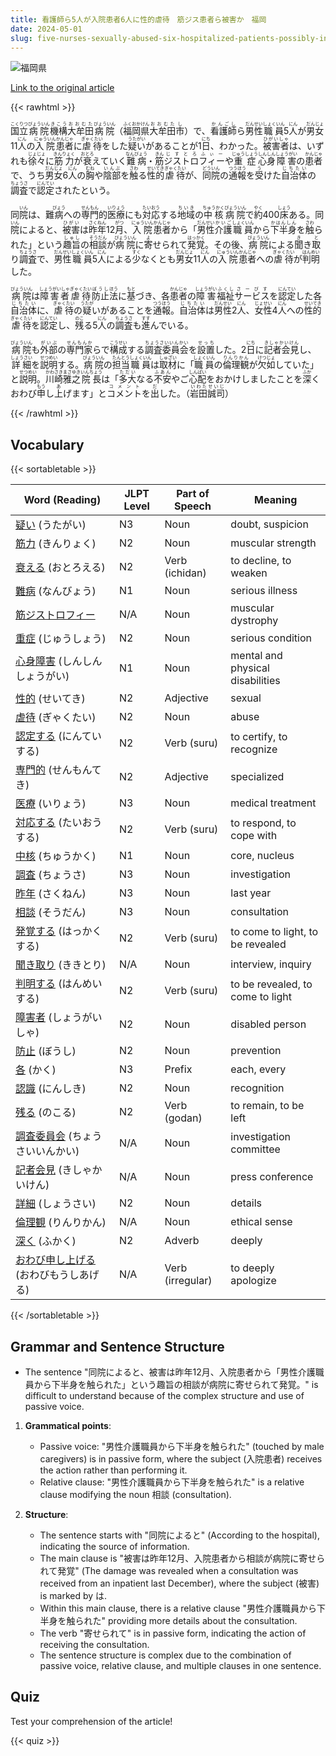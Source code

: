 ```yaml
---
title: 看護師ら5人が入院患者6人に性的虐待　筋ジス患者ら被害か　福岡
date: 2024-05-01
slug: five-nurses-sexually-abused-six-hospitalized-patients-possibly-including-patients-with-muscular-dystrophy-in-fukuoka
---
```


![福岡県](https://www.asahicom.jp/imgopt/img/ef2b3debbe/comm_L/AS20240501003221.jpg "福岡県")

[Link to the original article](https://asahi.com/articles/ASS513161S51TIPE00QM.html?iref=comtop_7_03)

{{< rawhtml >}}
<p><ruby>国立<rt>こくりつ</rt></ruby><ruby>病院<rt>びょういん</rt></ruby><ruby>機構<rt>きこう</rt></ruby><ruby>大牟田<rt>おおむた</rt></ruby><ruby>病院<rt>びょういん</rt></ruby>（<ruby>福岡<rt>ふくおか</rt></ruby><ruby>県<rt>けん</rt></ruby><ruby>大牟田<rt>おおむた</rt></ruby><ruby>市<rt>し</rt></ruby>）で、<ruby>看護師<rt>かんごし</rt></ruby>ら<ruby>男性<rt>だんせい</rt></ruby><ruby>職員<rt>しょくいん</rt></ruby>5<ruby>人<rt>にん</rt></ruby>が<ruby>男女<rt>だんじょ</rt></ruby>11<ruby>人<rt>にん</rt></ruby>の<ruby>入院<rt>にゅういん</rt></ruby><ruby>患者<rt>かんじゃ</rt></ruby>に<ruby>虐待<rt>ぎゃくたい</rt></ruby>をした<ruby>疑い<rt>うたがい</rt></ruby>があることが1<ruby>日<rt>にち</rt></ruby>、わかった。<ruby>被害者<rt>ひがいしゃ</rt></ruby>は、いずれも<ruby>徐々<rt>じょじょ</rt></ruby>に<ruby>筋力<rt>きんりょく</rt></ruby>が<ruby>衰<rt>おとろ</rt></ruby>えていく<ruby>難病<rt>なんびょう</rt></ruby>・<ruby>筋<rt>きん</rt></ruby><ruby>ジストロフィー<rt>じすとろふぃー</rt></ruby>や<ruby>重症<rt>じゅうしょう</rt></ruby><ruby>心身<rt>しんしん</rt></ruby><ruby>障害<rt>しょうがい</rt></ruby>の<ruby>患者<rt>かんじゃ</rt></ruby>で、うち<ruby>男女<rt>だんじょ</rt></ruby>6<ruby>人<rt>にん</rt></ruby>の<ruby>胸<rt>むね</rt></ruby>や<ruby>陰部<rt>いんぶ</rt></ruby>を<ruby>触<rt>さわ</rt></ruby>る<ruby>性的<rt>せいてき</rt></ruby><ruby>虐待<rt>ぎゃくたい</rt></ruby>が、<ruby>同院<rt>どういん</rt></ruby>の<ruby>通報<rt>つうほう</rt></ruby>を<ruby>受<rt>う</rt></ruby>けた<ruby>自治体<rt>じちたい</rt></ruby>の<ruby>調査<rt>ちょうさ</rt></ruby>で<ruby>認定<rt>にんてい</rt></ruby>されたという。</p>

<p>同<ruby>院<rt>いん</rt></ruby>は、難<ruby>病<rt>びょう</rt></ruby>への<ruby>専門<rt>せんもん</rt></ruby>的<ruby>医療<rt>いりょう</rt></ruby>にも<ruby>対応<rt>たいおう</rt></ruby>する<ruby>地域<rt>ちいき</rt></ruby>の<ruby>中核<rt>ちゅうかく</rt></ruby><ruby>病院<rt>びょういん</rt></ruby>で<ruby>約<rt>やく</rt></ruby>400<ruby>床<rt>しょう</rt></ruby>ある。同<ruby>院<rt>いん</rt></ruby>によると、<ruby>被害<rt>ひがい</rt></ruby>は<ruby>昨年<rt>さくねん</rt></ruby>12<ruby>月<rt>がつ</rt></ruby>、<ruby>入院<rt>にゅういん</rt></ruby><ruby>患者<rt>かんじゃ</rt></ruby>から「<ruby>男性<rt>だんせい</rt></ruby><ruby>介護<rt>かいご</rt></ruby><ruby>職員<rt>しょくいん</rt></ruby>から<ruby>下半身<rt>かはんしん</rt></ruby>を<ruby>触<rt>さわ</rt></ruby>られた」という<ruby>趣旨<rt>しゅし</rt></ruby>の<ruby>相談<rt>そうだん</rt></ruby>が<ruby>病院<rt>びょういん</rt></ruby>に<ruby>寄<rt>よ</rt></ruby>せられて<ruby>発覚<rt>はっかく</rt></ruby>。その後、<ruby>病院<rt>びょういん</rt></ruby>による<ruby>聞<rt>き</rt></ruby>き<ruby>取<rt>と</rt></ruby>り<ruby>調査<rt>ちょうさ</rt></ruby>で、<ruby>男性<rt>だんせい</rt></ruby><ruby>職員<rt>しょくいん</rt></ruby>5<ruby>人<rt>にん</rt></ruby>による<ruby>少<rt>すく</rt></ruby>なくとも<ruby>男女<rt>だんじょ</rt></ruby>11<ruby>人<rt>にん</rt></ruby>の<ruby>入院<rt>にゅういん</rt></ruby><ruby>患者<rt>かんじゃ</rt></ruby>への<ruby>虐待<rt>ぎゃくたい</rt></ruby>が<ruby>判明<rt>はんめい</rt></ruby>した。</p>

<p><ruby>病院<rt>びょういん</rt></ruby>は<ruby>障害者<rt>しょうがいしゃ</rt>虐待<rt>ぎゃくたい</rt>防止<rt>ぼうし</rt>法<rt>ほう</rt></ruby>に<ruby>基<rt>もと</rt></ruby>づき、各<ruby>患者<rt>かんじゃ</rt></ruby>の<ruby>障害<rt>しょうがい</rt><ruby>福祉<rt>ふくし</rt><ruby>サービス<rt>さーびす</rt></ruby>を<ruby>認定<rt>にんてい</rt></ruby>した各<ruby>自治体<rt>じちたい</rt></ruby>に、<ruby>虐待<rt>ぎゃくたい</rt></ruby>の<ruby>疑<rt>うたが</rt></ruby>いがあることを<ruby>通報<rt>つうほう</rt></ruby>。<ruby>自治体<rt>じちたい</rt></ruby>は<ruby>男性<rt>だんせい</rt>2<ruby>人<rt>にん</rt></ruby>、<ruby>女性<rt>じょせい</rt>4<ruby>人<rt>にん</rt></ruby>への<ruby>性的<rt>せいてき</rt>虐待<rt>ぎゃくたい</rt></ruby>を<ruby>認定<rt>にんてい</rt></ruby>し、<ruby>残<rt>のこ</rt>る5<ruby>人<rt>にん</rt></ruby>の<ruby>調査<rt>ちょうさ</rt></ruby>も<ruby>進<rt>すす</rt></ruby>んでいる。</p>

<p><ruby>病院<rt>びょういん</rt></ruby>も<ruby>外部<rt>がいぶ</rt></ruby>の<ruby>専門家<rt>せんもんか</rt></ruby>らで<ruby>構成<rt>こうせい</rt></ruby>する<ruby>調査委員会<rt>ちょうさいいんかい</rt></ruby>を<ruby>設置<rt>せっち</rt></ruby>した。2<ruby>日<rt>にち</rt></ruby>に<ruby>記者会見<rt>きしゃかいけん</rt></ruby>し、<ruby>詳細<rt>しょうさい</rt></ruby>を<ruby>説明<rt>せつめい</rt></ruby>する。<ruby>病院<rt>びょういん</rt></ruby>の<ruby>担当<rt>たんとう</rt></ruby><ruby>職員<rt>しょくいん</rt></ruby>は<ruby>取材<rt>しゅざい</rt></ruby>に「<ruby>職員<rt>しょくいん</rt></ruby>の<ruby>倫理観<rt>りんりかん</rt></ruby>が<ruby>欠如<rt>けつじょ</rt></ruby>していた」と<ruby>説明<rt>せつめい</rt></ruby>。<ruby>川崎雅之<rt>かわさきまさゆき</rt></ruby><ruby>院長<rt>いんちょう</rt></ruby>は「<ruby>多大<rt>ただい</rt></ruby>なる<ruby>不安<rt>ふあん</rt></ruby>やご<ruby>心配<rt>しんぱい</rt></ruby>をおかけしましたことを<ruby>深<rt>ふか</rt></ruby>くおわび<ruby>申<rt>もう</rt></ruby>し<ruby>上<rt>あ</rt></ruby>げます」と<ruby>コメント<rt>コメント</rt></ruby>を<ruby>出<rt>だ</rt></ruby>した。（<ruby>岩田<rt>いわた</rt></ruby><ruby>誠司<rt>せいじ</rt></ruby>）</p>
{{< /rawhtml >}}

## Vocabulary


{{< sortabletable >}}

| Word (Reading) | JLPT Level | Part of Speech | Meaning |
|----------------|------------|---------------|---------|
|[疑い](https://jisho.org/search/%E7%96%91%E3%81%84) (うたがい)| N3 | Noun | doubt, suspicion |
|[筋力](https://jisho.org/search/%E7%AD%8B%E5%8A%9B) (きんりょく)| N2 | Noun | muscular strength |
|[衰える](https://jisho.org/search/%E8%A1%B0%E3%81%88%E3%82%8B) (おとろえる)| N2 | Verb (ichidan) | to decline, to weaken |
|[難病](https://jisho.org/search/%E9%9B%A3%E7%97%85) (なんびょう)| N1 | Noun | serious illness |
|[筋ジストロフィー](https://jisho.org/search/%E7%AD%8B%E3%82%B8%E3%82%B9%E3%83%88%E3%83%AD%E3%83%95%E3%82%A3%E3%83%BC)| N/A | Noun | muscular dystrophy |
|[重症](https://jisho.org/search/%E9%87%8D%E7%97%87) (じゅうしょう)| N2 | Noun | serious condition |
|[心身障害](https://jisho.org/search/%E5%BF%83%E8%BA%AB%E9%9A%9C%E5%AE%B3) (しんしんしょうがい)| N1 | Noun | mental and physical disabilities |
|[性的](https://jisho.org/search/%E6%80%A7%E7%9A%84) (せいてき)| N2 | Adjective | sexual |
|[虐待](https://jisho.org/search/%E8%99%90%E5%BE%85) (ぎゃくたい)| N2 | Noun | abuse |
|[認定する](https://jisho.org/search/%E8%AA%8D%E5%AE%9A%E3%81%99%E3%82%8B) (にんていする)| N2 | Verb (suru) | to certify, to recognize |
|[専門的](https://jisho.org/search/%E5%B0%82%E9%96%80%E7%9A%84) (せんもんてき)| N2 | Adjective | specialized |
|[医療](https://jisho.org/search/%E5%8C%BB%E7%99%82) (いりょう)| N3 | Noun | medical treatment |
|[対応する](https://jisho.org/search/%E5%AF%BE%E5%BF%9C%E3%81%99%E3%82%8B) (たいおうする)| N2 | Verb (suru) | to respond, to cope with |
|[中核](https://jisho.org/search/%E4%B8%AD%E6%A0%B8) (ちゅうかく)| N1 | Noun | core, nucleus |
|[調査](https://jisho.org/search/%E8%AA%BF%E6%9F%BB) (ちょうさ)| N3 | Noun | investigation |
|[昨年](https://jisho.org/search/%E6%98%A8%E5%B9%B4) (さくねん)| N3 | Noun | last year |
|[相談](https://jisho.org/search/%E7%9B%B8%E8%AB%87) (そうだん)| N3 | Noun | consultation |
|[発覚する](https://jisho.org/search/%E7%99%BA%E8%A6%9A%E3%81%99%E3%82%8B) (はっかくする)| N2 | Verb (suru) | to come to light, to be revealed |
|[聞き取り](https://jisho.org/search/%E8%81%9E%E3%81%8D%E5%8F%96%E3%82%8A) (ききとり)| N/A | Noun | interview, inquiry |
|[判明する](https://jisho.org/search/%E5%88%A4%E6%98%8E%E3%81%99%E3%82%8B) (はんめいする)| N2 | Verb (suru) | to be revealed, to come to light |
|[障害者](https://jisho.org/search/%E9%9A%9C%E5%AE%B3%E8%80%85) (しょうがいしゃ)| N2 | Noun | disabled person |
|[防止](https://jisho.org/search/%E9%98%B2%E6%AD%A2) (ぼうし)| N2 | Noun | prevention |
|[各](https://jisho.org/search/%E5%90%84) (かく)| N3 | Prefix | each, every |
|[認識](https://jisho.org/search/%E8%AA%8D%E8%AD%98) (にんしき)| N2 | Noun | recognition |
|[残る](https://jisho.org/search/%E6%AE%8B%E3%82%8B) (のこる)| N2 | Verb (godan) | to remain, to be left |
|[調査委員会](https://jisho.org/search/%E8%AA%BF%E6%9F%BB%E5%A7%94%E5%93%A1%E4%BC%9A) (ちょうさいいんかい)| N/A | Noun | investigation committee |
|[記者会見](https://jisho.org/search/%E8%A8%98%E8%80%85%E4%BC%9A%E8%A6%8B) (きしゃかいけん)| N/A | Noun | press conference |
|[詳細](https://jisho.org/search/%E8%A9%B3%E7%B4%B0) (しょうさい)| N2 | Noun | details |
|[倫理観](https://jisho.org/search/%E5%80%AB%E7%90%86%E8%A6%B3) (りんりかん)| N/A | Noun | ethical sense |
|[深く](https://jisho.org/search/%E6%B7%B1%E3%81%8F) (ふかく)| N2 | Adverb | deeply |
|[おわび申し上げる](https://jisho.org/search/%E3%81%8A%E3%82%8F%E3%81%B3%E7%94%B3%E3%81%97%E4%B8%8A%E3%81%92%E3%82%8B) (おわびもうしあげる)| N/A | Verb (irregular) | to deeply apologize |

{{< /sortabletable >}}


## Grammar and Sentence Structure

- The sentence "同院によると、被害は昨年12月、入院患者から「男性介護職員から下半身を触られた」という趣旨の相談が病院に寄せられて発覚。" is difficult to understand because of the complex structure and use of passive voice.

1. **Grammatical points**: 
   - Passive voice: "男性介護職員から下半身を触られた" (touched by male caregivers) is in passive form, where the subject (入院患者) receives the action rather than performing it.
   - Relative clause: "男性介護職員から下半身を触られた" is a relative clause modifying the noun 相談 (consultation).

2. **Structure**:
   - The sentence starts with "同院によると" (According to the hospital), indicating the source of information.
   - The main clause is "被害は昨年12月、入院患者から相談が病院に寄せられて発覚" (The damage was revealed when a consultation was received from an inpatient last December), where the subject (被害) is marked by は.
   - Within this main clause, there is a relative clause "男性介護職員から下半身を触られた" providing more details about the consultation.
   - The verb "寄せられて" is in passive form, indicating the action of receiving the consultation.
   - The sentence structure is complex due to the combination of passive voice, relative clause, and multiple clauses in one sentence.

## Quiz

Test your comprehension of the article!

{{< quiz >}}